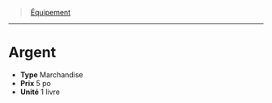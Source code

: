 ﻿> [Équipement](hd_equipment.md)

---

# Argent

- **Type** Marchandise
- **Prix** 5 po
- **Unité** 1 livre

